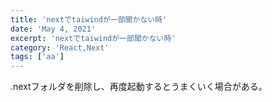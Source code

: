 ```yaml
---
title: 'nextでtaiwindが一部聞かない時'
date: 'May 4, 2021'
excerpt: 'nextでtaiwindが一部聞かない時'
category: 'React,Next'
tags: ['aa']
---
```


<!-- Markdown generator - https://jaspervdj.be/lorem-markdownum/ -->

.nextフォルダを削除し、再度起動するとうまくいく場合がある。
